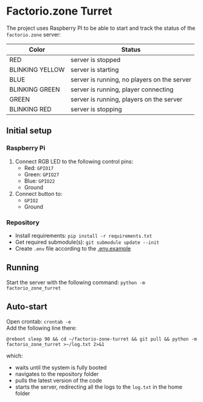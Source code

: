 # Factorio.zone Turret

The project uses Raspberry PI to be able to start and track the status of the `factorio.zone`
server:

| Color           | Status                                      |
|-----------------|---------------------------------------------|
| RED             | server is stopped                           |
| BLINKING YELLOW | server is starting                          |
| BLUE            | server is running, no players on the server |
| BLINKING GREEN  | server is running, player connecting        |
| GREEN           | server is running, players on the server    |
| BLINKING RED    | server is stopping                          |

## Initial setup

### Raspberry Pi

1. Connect RGB LED to the following control pins:
    - Red: `GPIO17`
    - Green: `GPIO27`
    - Blue: `GPIO22`
    - Ground
1. Connect button to:
    - `GPIO2`
    - Ground

### Repository

- Install requirements: `pip install -r requirements.txt`
- Get required submodule(s): `git submodule update --init`
- Create `.env` file according to the [.env.example](.env.example)

## Running

Start the server with the following command: `python -m factorio_zone_turret`

## Auto-start

Open crontab: `crontab -e` \
Add the following line there:
```
@reboot sleep 90 && cd ~/factorio-zone-turret && git pull && python -m factorio_zone_turret >~/log.txt 2>&1
```
which:
- waits until the system is fully booted
- navigates to the repository folder
- pulls the latest version of the code
- starts the server, redirecting all the logs to the `log.txt` in the home folder
